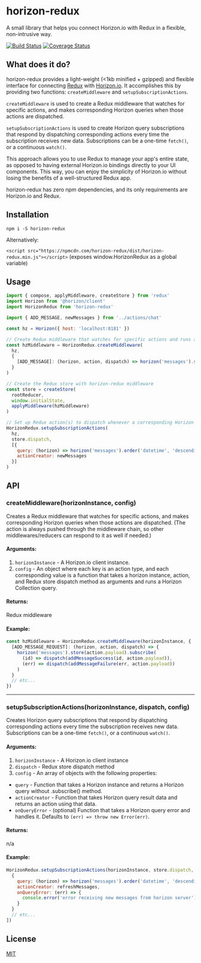 # horizon-redux
A small library that helps you connect Horizon.io with Redux in a flexible, non-intrusive way.

[![Build Status](https://travis-ci.org/shanecav/horizon-redux.svg?branch=master)](https://travis-ci.org/shanecav/horizon-redux)
[![Coverage Status](https://coveralls.io/repos/github/shanecav/horizon-redux/badge.svg?branch=master)](https://coveralls.io/github/shanecav/horizon-redux?branch=master)

## What does it do?
horizon-redux provides a light-weight (<1kb minified + gzipped) and flexible interface for connecting [Redux](https://github.com/reactjs/redux) with [Horizon.io](http://horizon.io/). It accomplishes this by providing two functions: `createMiddleware` and `setupSubscriptionActions`.

`createMiddleware` is used to create a Redux middleware that watches for specific actions, and makes corresponding Horizon queries when those actions are dispatched.

`setupSubscriptionActions` is used to create Horizon query subscriptions that respond by dispatching corresponding actions every time the subscription receives new data. Subscriptions can be a one-time `fetch()`, or a continuous `watch()`.

This approach allows you to use Redux to manage your app's entire state, as opposed to having external Horizon.io bindings directly to your UI components. This way, you can enjoy the simplicity of Horizon.io without losing the benefits of a well-structured Redux app.

horizon-redux has zero npm dependencies, and its only requirements are Horizon.io and Redux.

## Installation

`npm i -S horizon-redux`

Alternatively:

`<script src="https://npmcdn.com/horizon-redux/dist/horizon-redux.min.js"></script>` (exposes window.HorizonRedux as a global variable)

## Usage

```js
import { compose, applyMiddleware, createStore } from 'redux'
import Horizon from '@horizon/client'
import HorizonRedux from 'horizon-redux'

import { ADD_MESSAGE, newMessages } from '../actions/chat'

const hz = Horizon({ host: 'localhost:8181' })

// Create Redux middleware that watches for specific actions and runs a corresponding Horizon query
const hzMiddleware = HorizonRedux.createMiddleware(
  hz,
  {
    [ADD_MESSAGE]: (horizon, action, dispatch) => horizon('messages').store(action.payload)
  }
)

// Create the Redux store with horizon-redux middleware
const store = createStore(
  rootReducer,
  window.initialState,
  applyMiddleware(hzMiddleware)
)

// Set up Redux action(s) to dispatch whenever a corresponding Horizon client subscription receives new data
HorizonRedux.setupSubscriptionActions(
  hz,
  store.dispatch,
  [{
    query: (horizon) => horizon('messages').order('datetime', 'descending').limit(10).watch(),
    actionCreator: newMessages
  }]
)
```

## API

### createMiddleware(horizonInstance, config)

Creates a Redux middleware that watches for specific actions, and makes corresponding Horizon queries when those actions are dispatched. (The action is always pushed through the middleware chain, so other middlewares/reducers can respond to it as well if needed.)

#### Arguments:

1. `horizonInstance` - A Horizon.io client instance.
2. `config` - An object where each key is an action type, and each corresponding value is a function that takes a horizon instance, action, and Redux store dispatch method as arguments and runs a Horizon Collection query.

#### Returns:

Redux middleware

#### Example:
```js
const hzMiddleware = HorizonRedux.createMiddleware(horizonInstance, {
  [ADD_MESSAGE_REQUEST]: (horizon, action, dispatch) => {
    horizon('messages').store(action.payload).subscribe(
      (id) => dispatch(addMessageSuccess(id, action.payload)),
      (err) => dispatch(addMessageFailure(err, action.payload))
    )
  }
  // etc...
})
```

---

### setupSubscriptionActions(horizonInstance, dispatch, config)

Creates Horizon query subscriptions that respond by dispatching corresponding actions every time the subscription receives new data. Subscriptions can be a one-time `fetch()`, or a continuous `watch()`.

#### Arguments:

1. `horizonInstance` - A Horizon.io client instance
2. `dispatch` - Redux store dispatch method
3. `config` - An array of objects with the following properties:
  * `query` - Function that takes a Horizon instance and returns a Horizon query without .subscribe() method.
  * `actionCreator` - Function that takes Horizon query result data and returns an action using that data.
  * `onQueryError` - (optional) Function that takes a Horizon query error and handles it. Defaults to `(err) => throw new Error(err)`.

#### Returns:

n/a

#### Example:

```js
HorizonRedux.setupSubscriptionActions(horizonInstance, store.dispatch, [
  {
    query: (horizon) => horizon('messages').order('datetime', 'descending').limit(10).watch(),
    actionCreator: refreshMessages,
    onQueryError: (err) => {
      console.error('error receiving new messages from horizon server')
    }
  }
  // etc...
])
```

## License

[MIT](LICENSE.md)
